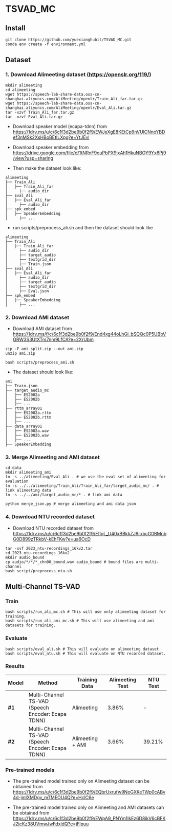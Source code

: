 # TSVAD_MC

## Install
```
git clone https://github.com/yuexianghubit/TSVAD_MC.git
conda env create -f environment.yml
```


## Dataset
### 1. Download Alimeeting dataset (https://openslr.org/119/)
```
mkdir alimeeting
cd alimeeting
wget https://speech-lab-share-data.oss-cn-shanghai.aliyuncs.com/AliMeeting/openlr/Train_Ali_far.tar.gz
wget https://speech-lab-share-data.oss-cn-shanghai.aliyuncs.com/AliMeeting/openlr/Eval_Ali.tar.gz
tar -xzvf Train_Ali_far.tar.gz
tar -xzvf Eval_Ali.tar.gz
```
- Download speaker model (ecapa-tdnn) from https://1drv.ms/u/c/6c1f3d2be9b0f2f9/EWJeXgE8KEtCp9nVUlCNnoYBDef3nMSk2XsHBoBEtILXpg?e=YtJEvl
- Download speaker embedding from https://drive.google.com/file/d/1tNRnF9ouPbPX9jxAh1HkuNBOY9Yx6Pj9/view?usp=sharing

- Then make the dataset look like:
 ```
alimeeting
├── Train_Ali
│   ├── Train_Ali_far 
│     ├── audio_dir
├── Eval_Ali
│   ├── Eval_Ali_far 
│     ├── audio_dir
├── spk_embed
│   ├── SpeakerEmbedding 
│     ├── ...
```

- run scripts/preprocess_ali.sh and then the dataset should look like
```
alimeeting 
├── Train_Ali
│   ├── Train_Ali_far 
│     ├── audio_dir
│     ├── target_audio
│     ├── textgrid_dir
│     ├── Train.json
├── Eval_Ali
│   ├── Eval_Ali_far 
│     ├── audio_dir
│     ├── target_audio
│     ├── textgrid_dir
│     ├── Eval.json
├── spk_embed
│   ├── SpeakerEmbedding 
│     ├── ...
```

### 2. Download AMI dataset
- Download AMI dataset from https://1drv.ms/f/c/6c1f3d2be9b0f2f9/End4xg44oLhGi_bSQQc0P5UBbVGRW3S3UtXTrs7nm9LfCA?e=2XrUbm

```
zip -F ami_split.zip --out ami.zip
unzip ami.zip

bash scripts/preprocess_ami.sh
```
- The dataset should look like:
```
ami
├── Train.json
├── target_audio_mc
│   ├── ES2002a
│   ├── ES2002b
│   ├── ...
├── rttm_array01
│   ├── ES2002a.rttm
│   ├── ES2002b.rttm
│   ├── ...
├── data_array01
│   ├── ES2002a.wav
│   ├── ES2002b.wav
│   ├── ...
├── SpeakerEmbedding
```

### 3. Merge Alimeeting and AMI dataset
```
cd data
mkdir alimeeting_ami
ln -s ../alimeeting/Eval_Ali . # we use the eval set of alimeeting for evaluation
ln -s ../../alimeeting/Train_Ali/Train_Ali_far/target_audio_mc/ . # link alimeeting data
ln -s ../../ami/target_audio_mc/* . # link ami data

python merge_json.py # merge alimeeting and ami data json
```


### 4. Download NTU recorded dataset
- Download NTU recorded dataset from https://1drv.ms/u/c/6c1f3d2be9b0f2f9/EflqL_U40xBBkkZJ9rxbcG0BMnbG0D899zTRkbV-kEhFKw?e=ua6OcD

```
tar -xvf 2023_ntu-recordings_16kv2.tar
cd 2023_ntu-recordings_16kv2
mkdir audio_bound
cp audio/*/*/*_chn00_bound.wav audio_bound # bound files are multi-channel
bash script/preprocess_ntu.sh
```


## Multi-Channel TS-VAD
### Train
```
bash scripts/run_ali_mc.sh # This will use only alimeeting dataset for training.
bash scripts/run_ali_ami_mc.sh # This will use alimeeting and ami datasets for training.
```
### Evaluate
```
bash scripts/eval_ali.sh # This will evaluate on alimeeting dataset.
bash scripts/eval_ntu.sh # This will evaluate on NTU recorded dataset.
```

### Results
| Model | Method | Training Data | Alimeeting Test | NTU Test |
|-------|--------|---------------|-----------------|----------|
| **#1** | Multi-Channel TS-VAD <br> (Speech Encoder: Ecapa TDNN) | Alimeeting | 3.86% | - |
| **#2** | Multi-Channel TS-VAD <br> (Speech Encoder: Ecapa TDNN) | Alimeeting + AMI | 3.66% | 39.21% |


### Pre-trained models
- The pre-trained model trained only on Alimeeting dataset can be obtained from https://1drv.ms/u/c/6c1f3d2be9b0f2f9/EQbrUxrufw9NoGXKeTWp0cABv4d-jinIXMDgy_mTMEOU4Q?e=HclC6e

- The pre-trained model trained only on Alimeeting and AMI datasets can be obtained from https://1drv.ms/u/c/6c1f3d2be9b0f2f9/EWpA9_PNYm1IkEz6D8ikV6cBFKJ2icKz38UVmwJwFdxIdQ?e=jFlpuu

